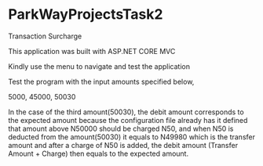 # ParkWayProjectsTask2
Transaction Surcharge

This application was built with ASP.NET CORE MVC

Kindly use the menu to navigate and test the application

Test the program with the input amounts specified below,

5000, 45000, 50030

In the case of the third amount(50030), the debit amount corresponds to the expected amount because the configuration file already has it defined that amount above N50000 should be charged N50, 
and when N50 is deducted from the amount(50030) it equals to N49980 which is the transfer amount and after a charge of N50 is added, 
the debit amount (Transfer Amount + Charge) then equals to the expected amount.
